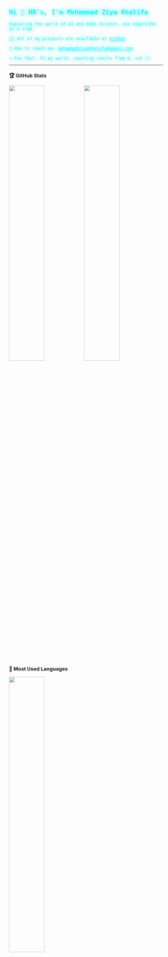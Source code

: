 <h2 align="left" style="font-family:monospace; color:#00ffff; text-shadow: 0px 0px 15px #00ffff;">
Hi 👋 HR's, I'm Mohammad Ziya Khalifa
</h2>

<p align="left" style="font-family:monospace; color:#00ffff; text-shadow: 0px 0px 15px #00ffff;">
  Exploring the world of AI and Data Science, one algorithm at a time.<br><br>
  👨‍💻 All of my projects are available at <a href="https://github.com/mziyak" target="_blank" style="color:#00ffff;">GitHub</a><br><br>
  💎 How to reach me: <a href="mailto:mohammadziyakhalifa@gmail.com" style="color:#00ffff;">mohammadziyakhalifa@gmail.com</a><br><br>
  ⚡ Fun fact: In my world, counting starts from 0, not 1!
</p>

---

### 🏆 GitHub Stats
<p align="left">
  <img src="https://github-readme-stats.vercel.app/api?username=mziyak&show_icons=true&theme=radical" width="48%" />
  <img src="https://github-readme-streak-stats.herokuapp.com/?user=mziyak&theme=radical" width="48%" />
</p>

### 🔮 Most Used Languages
<p align="left">
  <img src="https://github-readme-stats.vercel.app/api/top-langs/?username=mziyak&layout=compact&theme=radical" width="48%" />
</p>

### 🔍 Contributions Graph
<p align="left">
  <img src="https://github-profile-summary-cards.vercel.app/api/cards/profile-details?username=mziyak&theme=radical" />
</p>

---

### 🤖 Tech Stack
<p align="left">
  <img src="https://skillicons.dev/icons?i=py,pandas,numpy,pytorch,tensorflow,mysql,postgres,anaconda,flask,html,css,js,jupyter,kaggle,vscode" />
</p>

---

### 👤 Connect with Me
<p align="left">
  <a href="https://www.linkedin.com/in/mziyak/" target="_blank">
    <img src="https://img.shields.io/badge/LinkedIn-0077B5?style=for-the-badge&logo=linkedin" />
  </a>
  <a href="mailto:mohammadziyakhalifa@gmail.com">
    <img src="https://img.shields.io/badge/Gmail-D14836?style=for-the-badge&logo=gmail" />
  </a>
</p>
